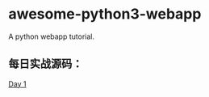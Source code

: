 # awesome-python3-webapp
A python webapp tutorial.
## 每日实战源码：
  [Day 1](https://github.com/shizi0123/awesome-python3-webapp/tree/Day-1)

